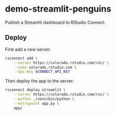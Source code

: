 # demo-streamlit-penguins

Publish a Streamlit dashboard to RStudio Connect.

## Deploy

First add a new server:

```bash
rsconnect add \
    --server https://colorado.rstudio.com/rsc/ \
    --name colorado.rstudio.com \
    --api-key $CONNECT_API_KEY
```

Then deploy the app to the server:

```bash
rsconnect deploy streamlit \
    --server https://colorado.rstudio.com/rsc/ \
    --python ./venv/bin/python \
    --entrypoint app.py \
    app/
```
